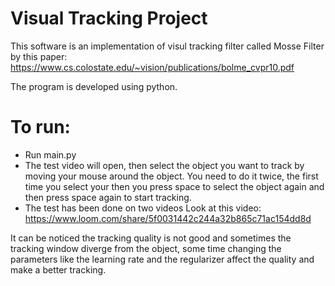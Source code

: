 # Visual Tracking Project
This software is an implementation of visul tracking filter called Mosse Filter by this paper: <br> 
https://www.cs.colostate.edu/~vision/publications/bolme_cvpr10.pdf <br> 

The program is developed using python. <br> 
# To run: <br> 
- Run main.py
- The test video will open, then select the object you want to track by moving your mouse around the object. You need to do it twice, the first time you select your  then you press space to select the object again and then press space again to start tracking. 
- The test has been done on two videos Look at this video: <br>
https://www.loom.com/share/5f0031442c244a32b865c71ac154dd8d <br> 

It can be noticed the tracking quality is not good and sometimes the tracking window diverge from the object, some time changing the parameters like the learning rate and the regularizer affect the quality and make a better tracking. 
